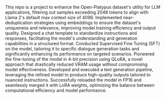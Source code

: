 This repo is a project to enhance the Open-Platypus dataset's utility for LLM applications, filtering out samples exceeding 2048 tokens to align with Llama 2's default max context size of 4096.
Implemented near-deduplication strategies using embeddings to ensure the dataset's uniqueness and relevance, improving model training efficiency and output quality.
Designed a chat template to standardize instructions and responses, facilitating the model's understanding and generation capabilities in a structured format.
Conducted Supervised Fine Tuning (SFT) on the model, tailoring it to specific dialogue generation tasks and significantly enhancing its performance on targeted scenarios.
Pioneered the fine-tuning of the model in 4-bit precision using QLoRA, a novel approach that drastically reduced VRAM usage without compromising model effectiveness.
Developed and executed a text generation pipeline, leveraging the refined model to produce high-quality outputs tailored to nuanced instructions.
Successfully reloaded the model in FP16 and seamlessly merged it with LoRA weights, optimizing the balance between computational efficiency and model performance.
